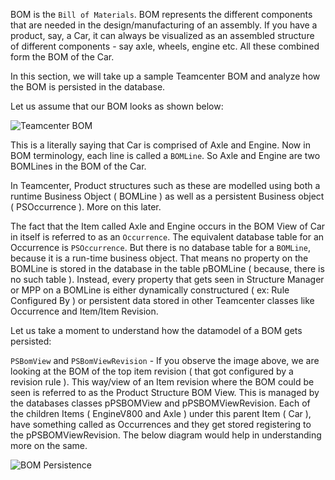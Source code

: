 BOM is the `Bill of Materials`. BOM represents the different components that are needed in the design/manufacturing of an assembly. If you have a product, say, a Car, it can always be visualized as an assembled structure of different components - say axle, wheels, engine etc. All these combined form the BOM of the Car.

In this section, we will take up a sample Teamcenter BOM and analyze how the BOM is persisted in the database.

Let us assume that our BOM looks as shown below:

![Teamcenter BOM](https://i.imgur.com/2VEW3xs.png)

This is a literally saying that Car is comprised of Axle and Engine. Now in BOM terminology, each line is called a `BOMLine`. So Axle and Engine are two BOMLines in the BOM of the Car.

In Teamcenter, Product structures such as these are modelled using both a runtime Business Object ( BOMLine ) as well as a persistent Business object ( PSOccurrence ). More on this later.

The fact that the Item called Axle and Engine occurs in the BOM View of Car in itself is referred to as an `Occurrence`. The equivalent database table for an Occurrence is `PSOccurrence`. But there is no database table for a `BOMLine`, because it is a run-time business object. That means no property on the BOMLine is stored in the database in the table pBOMLine ( because, there is no such table ). Instead, every property that gets seen in Structure Manager or MPP on a BOMLine is either dynamically constructured ( ex: Rule Configured By ) or persistent data stored in other Teamcenter classes like Occurrence and Item/Item Revision.

Let us take a moment to understand how the datamodel of a BOM gets persisted:

`PSBomView` and `PSBomViewRevision` - If you observe the image above, we are looking at the BOM of the top item revision ( that got configured by a revision rule ). This way/view of an Item revision where the BOM could be seen is referred to as the Product Structure BOM View. This is managed by the databases classes pPSBOMView and pPSBOMViewRevision. Each of the children Items ( EngineV800 and Axle ) under this parent Item ( Car ), have something called as Occurrences and they get stored registering to the pPSBOMViewRevision. The below diagram would help in understanding more on the same.

![BOM Persistence](https://i.imgur.com/D7s4roX.png)















